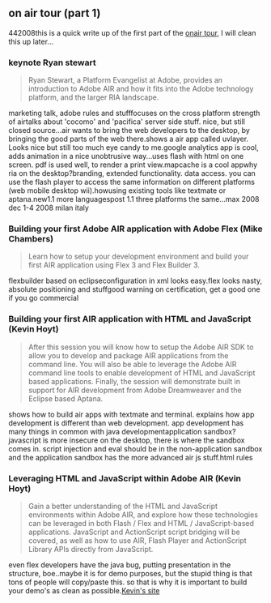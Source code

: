 <article><h2>on air tour (part 1)</h2><time><span class="day">4</span><span class="month">4</span><span class="year">2008</span></time>this is a quick write up of the first part of the <a href="http://onair.adobe.com/schedule/cities/amsterdam.php">onair tour</a>, I will clean this up later...<h3>keynote Ryan stewart </h3><blockquote>Ryan Stewart, a Platform Evangelist at Adobe, provides an introduction to Adobe AIR and how it fits into the Adobe technology platform, and the larger RIA landscape.</blockquote>marketing talk, adobe rules and stufffocuses on the cross platform strength of airtalks about 'cocomo' and 'pacifica' server side stuff. nice, but still closed source...air wants to bring the web developers to the desktop, by bringing the good parts of the web there.shows a air app called uvlayer. Looks nice but still too much eye candy to me.google analytics app is cool, adds animation in a nice unobtrusive way...uses flash with html on one screen. pdf is used well, to render a print view.mapcache is a cool appwhy ria on the desktop?branding, extended functionality. data access. you can use the flash player to access the same information on different platforms (web mobile desktop wii).howusing existing tools like textmate or aptana.new1.1 more languagespost 1.1 three platforms the same...max 2008 dec 1-4 2008 milan italy<h3>Building your first Adobe AIR application with Adobe Flex (Mike Chambers)</h3><blockquote>Learn how to setup your development environment and build your first AIR application using Flex 3 and Flex Builder 3.</blockquote>flexbuilder based on eclipseconfiguration in xml looks easy.flex looks nasty, absolute positioning and stuffgood warning on certification, get a good one if you go commercial<h3>Building your first AIR application with HTML and JavaScript (Kevin Hoyt)</h3><blockquote>After this session you will know how to setup the Adobe AIR SDK to allow you to develop and package AIR applications from the command line. You will also be able to leverage the Adobe AIR command line tools to enable development of HTML and JavaScript based applications. Finally, the session will demonstrate built in support for AIR development from Adobe Dreamweaver and the Eclipse based Aptana.</blockquote>shows how to build air apps with textmate and terminal. explains how app development is different than web development. app development has many things in common with java developmentapplication sandbox? javascript is more insecure on the desktop, there is where the sandbox comes in. script injection and eval should be in the non-application sandbox and the application sandbox has the more advanced air js stuff.html rules<h3>Leveraging HTML and JavaScript within Adobe AIR (Kevin Hoyt)</h3><blockquote>Gain a better understanding of the HTML and JavaScript environments within Adobe AIR, and explore how these technologies can be leveraged in both Flash / Flex and HTML / JavaScript-based applications. JavaScript and ActionScript script bridging will be covered, as well as how to use AIR, Flash Player and ActionScript Library APIs directly from JavaScript.</blockquote>even flex developers have the java bug, putting presentation in the structure, boe..maybe it is for demo purposes, but the stupid thing is that tons of people will copy/paste this. so that is why it is important to build your demo's as clean as possible.<a href="http://blog.kevinhoyt.org">Kevin's site</a></article>